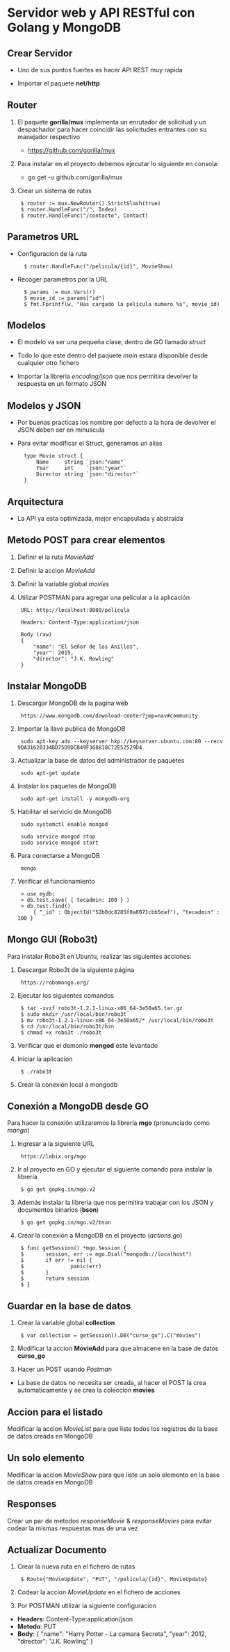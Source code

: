 Servidor web y API RESTful con Golang y MongoDB
===

## Crear Servidor

- Uno de sus puntos fuertes es hacer API REST muy rapida

- Importar el paquete **net/http**

## Router

1. El paquete **gorilla/mux** implementa un enrutador de solicitud y un despachador para hacer coincidir las solicitudes entrantes con su manejador respectivo
    - https://github.com/gorilla/mux

2. Para instalar en el proyecto debemos ejecutar lo siguiente en consola: 
    - go get -u github.com/gorilla/mux

3. Crear un sistema de rutas

        $ router := mux.NewRouter().StrictSlash(true)
        $ router.HandleFunc("/", Index)
        $ router.HandleFunc("/contacto", Contact)

## Parametros URL

- Configuracion de la ruta

        $ router.HandleFunc("/pelicula/{id}", MovieShow)

- Recoger parametros por la URL

        $ params := mux.Vars(r)
        $ movie_id := params["id"]
        $ fmt.Fprintf(w, "Has cargado la pelicula numero %s", movie_id)

## Modelos

- El modelo va ser una pequeña clase, dentro de GO llamado *struct*

- Todo lo que este dentro del paquete *main* estara disponible desde cualquier otro fichero

- Importar la libreria *encoding/json* que nos permitira devolver la respuesta en un formato JSON

## Modelos y JSON

- Por buenas practicas los nombre por defecto a la hora de devolver el JSON deben ser en minuscula

- Para evitar modificar el Struct, generamos un alias

        type Movie struct {
            Name     string `json:"name"`
            Year     int    `json:"year"`
            Director string `json:"director"`
        }

## Arquitectura

- La API ya esta optimizada, mejor encapsulada y abstraida

## Metodo POST para crear elementos

1. Definir el la ruta *MovieAdd*

2. Definir la accion *MovieAdd*

3. Definir la variable global *movies*

5. Utilizar POSTMAN para agregar una pelicular a la aplicación

        URL: http://localhost:8080/pelicula
        
        Headers: Content-Type:application/json

        Body (raw)
        {
            "name": "El Señor de los Anillos",
            "year": 2015,
            "director": "J.K. Rowling"
        }

## Instalar MongoDB

1. Descargar MongoDB de la pagina web
            
        https://www.mongodb.com/download-center?jmp=nav#community

2. Importar la llave publica de MongoDB
    
        sudo apt-key adv --keyserver hkp://keyserver.ubuntu.com:80 --recv 9DA31620334BD75D9DCB49F368818C72E52529D4

3. Actualizar la base de datos del administrador de paquetes

        sudo apt-get update

4. Instalar los paquetes de MongoDB

        sudo apt-get install -y mongodb-org

5. Habilitar el servicio de MongoDB

        sudo systemctl enable mongod
        
        sudo service mongod stop
        sudo service mongod start

6. Para conectarse a MongoDB 

        mongo

7. Verificar el funcionamiento

        > use mydb;
        > db.test.save( { tecadmin: 100 } )
        > db.test.find()
            { "_id" : ObjectId("52b0dc8285f8a8071cbb5daf"), "tecadmin" : 100 }

## Mongo GUI (Robo3t)

Para instalar Robo3t en Ubuntu, realizar las siguientes acciones:

1. Descargar Robo3t de la siguiente página

        https://robomongo.org/

2. Ejecutar los siguientes comandos

        $ tar -xvzf robo3t-1.2.1-linux-x86_64-3e50a65.tar.gz
        $ sudo mkdir /usr/local/bin/robo3t
        $ mv robo3t-1.2.1-linux-x86_64-3e50a65/* /usr/local/bin/robo3t
        $ cd /usr/local/bin/robo3t/bin
        $ chmod +x robo3t ./robo3t

3. Verificar que el demonio **mongod** este levantado

4. Iniciar la aplicacion

        $ ./robo3t

5. Crear la conexión local a mongodb

## Conexión a MongoDB desde GO

Para hacer la conexión utilizaremos la librería **mgo** (pronunciado como *mango*)

1. Ingresar a la siguiente URL

        https://labix.org/mgo

2. Ir al proyecto en GO y ejecutar el siguiente comando para instalar la libreria

        $ go get gopkg.in/mgo.v2

3. Además instalar la librería que nos permitira trabajar con los JSON y documentos binarios (**bson**) 

        $ go get gopkg.in/mgo.v2/bson

4. Crear la conexión a MongoDB en el proyecto (*actions.go*)

        $ func getSession() *mgo.Session {
        $       session, err := mgo.Dial("mongodb://localhost")
        $       if err != nil {
        $               panic(err)        
        $       }
        $       return session
        $ }

## Guardar en la base de datos

1. Crear la variable global **collection**

        $ var collection = getSession().DB("curso_go").C("movies")

2. Modificar la accion **MovieAdd** para que almacene en la base de datos **curso_go**

3. Hacer un POST usando *Postman*

- La base de datos no necesita ser creada, al hacer el POST la crea automaticamente y se crea la coleccion **movies**

## Accion para el listado

Modificar la accion *MovieList* para que liste todos los registros de la base de datos creada en MongoDB

## Un solo elemento

Modificar la accion *MovieShow* para que liste un solo elemento en la base de datos creada en MongoDB

## Responses

Crear un par de metodos *responseMovie* & *responseMovies* para evitar codear la mismas respuestas mas de una vez

## Actualizar Documento

1. Crear la nueva ruta en el fichero de rutas

        $ Route{"MovieUpdate", "PUT", "/pelicula/{id}", MovieUpdate}

2. Codear la accion *MovieUpdate* en el fichero de acciones

3. Por POSTMAN utilizar la siguiente configuracion

- **Headers**: Content-Type:application/json
- **Metodo**: PUT
- **Body**: {
	"name": "Harry Potter - La camara Secreta",
	"year": 2012,
	"director": "J.K. Rowling"
}


